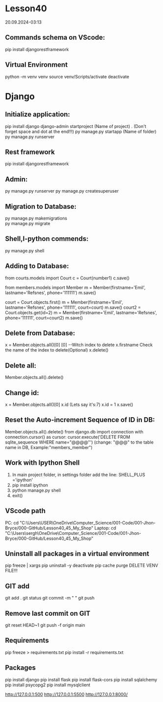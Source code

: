 # Lesson40

20.09.2024-03:13

## Commands schema on VScode:
pip install djangorestframework


## Virtual Environment
python -m venv venv
source venv/Scripts/activate
deactivate

# Django
## Initialize application:
pip install django
django-admin startproject (Name of project)  .  (Don't forget space and dot at the end!!!)
py manage.py startapp (Name of folder)
py manage.py runserver

## Rest framework
pip install djangorestframework

## Admin:
py manage.py runserver
py manage.py createsuperuser

## Migration to Database:
py manage.py makemigrations  
py manage.py migrate

## Shell,I-python commends:
py manage.py shell

## Adding to Database:
from courts.models import Court
c = Court(number1)
c.save()

from members.models import Member
m = Member(firstname='Emil', lastname='Refsnes', phone='111111')
m.save()

court = Court.objects.first()
m = Member(firstname='Emil', lastname='Refsnes', phone='111111', court=court)
m.save()
court2 = Court.objects.get(id=2)
m = Member(firstname='Emil', lastname='Refsnes', phone='111111', court=court2)
m.save()

## Delete from Database:
x = Member.objects.all()[0]       [0] --Witch index to delete
x.firstname                       Check the name of the index to delete(Optional)
x.delete()

## Delete all:
Member.objects.all().delete()

## Change id:
x = Member.objects.all()[0]
x.id                         (Lets say it's:7)
x.id = 1 
x.save()

## Reset the Auto-increment Sequence of ID in DB:
Member.objects.all().delete()
from django.db import connection
with connection.cursor() as cursor:
    cursor.execute('DELETE FROM sqlite_sequence WHERE name="@@@@"')     (change: "@@@" to the table name in DB, Example:"members_member") 

## Work with Ipython Shell
1. In main project folder, in settings folder add the line: SHELL_PLUS ='ipython'
2. pip install ipython
3. python manage.py shell
4. exit()

## VScode path
PC:
cd "C:\Users\USER\OneDrive\Computer_Science/001-Code/001-Jhon-Bryce/000-GitHub/Lesson40_45_My_Shop"
Laptop:
cd "C:\Users\sergh\OneDrive\Computer_Science/001-Code/001-Jhon-Bryce/000-GitHub/Lesson40_45_My_Shop"

## Uninstall all packages in a virtual environment
pip freeze | xargs pip uninstall -y
deactivate
pip cache purge
DELETE VENV FILE!!!

## GIT add
git add . 
git status 
git commit -m " " 
git push

## Remove last commit on GIT
git reset HEAD~1
git push -f origin main

## Requirements
pip freeze > requirements.txt 
pip install -r requirements.txt

## Packages
pip install django
pip install flask
pip install flask-cors
pip install sqlalchemy 
pip install psycopg2
pip install mysqlclient

http://127.0.0.1:500
http://127.0.0.1:5500
http://127.0.0.1:8000/